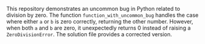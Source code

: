 This repository demonstrates an uncommon bug in Python related to division by zero. The function `function_with_uncommon_bug` handles the case where either `a` or `b` is zero correctly, returning the other number. However, when both `a` and `b` are zero, it unexpectedly returns 0 instead of raising a `ZeroDivisionError`.  The solution file provides a corrected version.